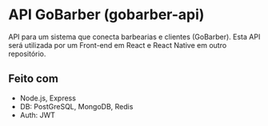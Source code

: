 # API GoBarber (gobarber-api)
API para um sistema que conecta barbearias e clientes (GoBarber). Esta API será utilizada por um Front-end em React e React Native em outro repositório.


## Feito com

 - Node.js, Express
 - DB: PostGreSQL, MongoDB, Redis
 - Auth: JWT
